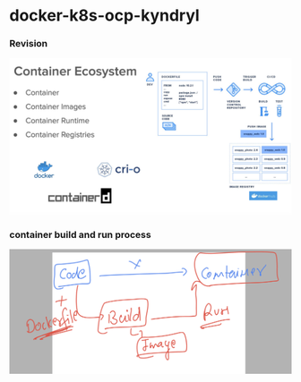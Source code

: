 # docker-k8s-ocp-kyndryl

### Revision 

<img src="rev.png">

### container build and run process

<img src="rev1.png">




